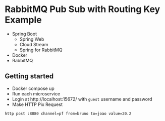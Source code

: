 # RabbitMQ Pub Sub with Routing Key Example

- Spring Boot
  - Spring Web
  - Cloud Stream
  - Spring for RabbitMQ
- Docker
- RabbitMQ

## Getting started

- Docker compose up
- Run each microservice
- Login at http://localhost:15672/ with `guest` username and password
- Make HTTP Pix Request
```
http post :8080 channel=pf from=bruno to=joao value=20.2
```